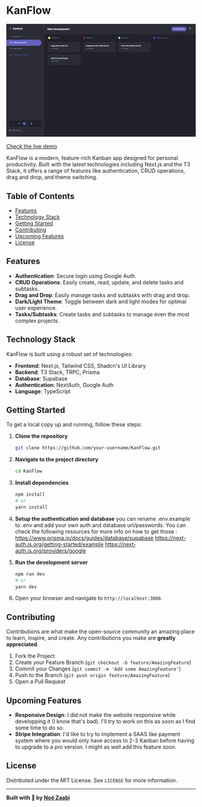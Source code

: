 # KanFlow

![KanFlow Logo](kanflow.png)

[Check the live demo](https://kanflow.nouh.dev)

KanFlow is a modern, feature-rich Kanban app designed for personal productivity. Built with the latest technologies including Next.js and the T3 Stack, it offers a range of features like authentication, CRUD operations, drag and drop, and theme switching.

## Table of Contents

- [Features](#features)
- [Technology Stack](#technology-stack)
- [Getting Started](#getting-started)
- [Contributing](#contributing)
- [Upcoming Features](#upcoming-features)
- [License](#license)

## Features

- **Authentication**: Secure login using Google Auth.
- **CRUD Operations**: Easily create, read, update, and delete tasks and subtasks.
- **Drag and Drop**: Easily manage tasks and subtasks with drag and drop.
- **Dark/Light Theme**: Toggle between dark and light modes for optimal user experience.
- **Tasks/Subtasks**: Create tasks and subtasks to manage even the most complex projects.

## Technology Stack

KanFlow is built using a robust set of technologies:

- **Frontend**: Next.js, Tailwind CSS, Shadcn's UI Library
- **Backend**: T3 Stack, TRPC, Prisma
- **Database**: Supabase
- **Authentication**: NextAuth, Google Auth
- **Language**: TypeScript

## Getting Started

To get a local copy up and running, follow these steps:

1. **Clone the repository**

   ```bash
   git clone https://github.com/your-username/KanFlow.git
   ```

2. **Navigate to the project directory**

   ```bash
   cd KanFlow
   ```

3. **Install dependencies**

   ```bash
   npm install
   # or
   yarn install
   ```

4. **Setup the authentication and database**
   you can rename .env.example to .env and add your own auth and database url/passwords. You can check the following resources for more info on how to get those : https://www.prisma.io/docs/guides/database/supabase
   https://next-auth.js.org/getting-started/example
   https://next-auth.js.org/providers/google

5. **Run the development server**

   ```bash
   npm run dev
   # or
   yarn dev
   ```

6. Open your browser and navigate to `http://localhost:3000`.

## Contributing

Contributions are what make the open-source community an amazing place to learn, inspire, and create. Any contributions you make are **greatly appreciated**.

1. Fork the Project
2. Create your Feature Branch (`git checkout -b feature/AmazingFeature`)
3. Commit your Changes (`git commit -m 'Add some AmazingFeature'`)
4. Push to the Branch (`git push origin feature/AmazingFeature`)
5. Open a Pull Request

## Upcoming Features

- **Responsive Design**: I did not make the website responsive while developping it (I know that's bad). I'll try to work on this as soon as I find some time to do so.
- **Stripe Integration**: I'd like to try to implement a SAAS like payment system where you would only have access to 2-3 Kanban before having to upgrade to a pro version. I might as well add this feature soon.

## License

Distributed under the MIT License. See `LICENSE` for more information.

---

**Built with 💖 by [Noé Zaabi](https://nouh.dev)**
